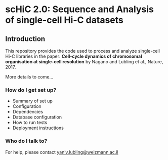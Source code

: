 # scHiC 2.0: Sequence and Analysis of single-cell Hi-C datasets #


## Introduction ##

This repository provides the code used to process and analyze single-cell Hi-C libraries in the paper: **Cell-cycle dynamics of chromosomal organisation at single-cell resolution** by Nagano and Lubling et al., Nature, 2017.

More details to come...

### How do I get set up? ###

* Summary of set up
* Configuration
* Dependencies
* Database configuration
* How to run tests
* Deployment instructions

### Who do I talk to? ###
For help, please contact yaniv.lubling@weizmann.ac.il